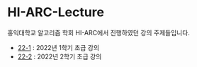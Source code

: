 # HI-ARC-Lecture
홍익대학교 알고리즘 학회 HI-ARC에서 진행하였던 강의 주제들입니다.

* [22-1](https://github.com/ezeun/HI-ARC-Lecture/tree/main/22-1%20%EC%B4%88%EA%B8%89) : 2022년 1학기 초급 강의
* [22-2](https://github.com/ezeun/HI-ARC-Lecture/tree/main/22-2%20%EC%B4%88%EA%B8%89) : 2022년 2학기 초급 강의